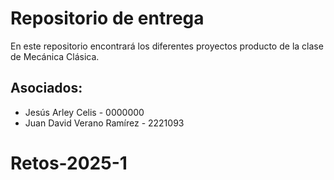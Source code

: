 # Repositorio de entrega 
En este repositorio encontrará los diferentes proyectos producto de la clase de Mecánica Clásica.


## Asociados:

- Jesús Arley Celis - 0000000
- Juan David Verano Ramírez - 2221093
# Retos-2025-1
